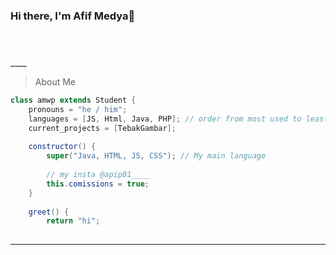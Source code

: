 ### Hi there, I'm Afif Medya👋


#
<br />
____

> About Me

```java
class amwp extends Student {
	pronouns = "he / him";
	languages = [JS, Html, Java, PHP]; // order from most used to least
	current_projects = [TebakGambar];
		
	constructor() {
		super("Java, HTML, JS, CSS"); // My main language 
		
		// my insta @apip01____
		this.comissions = true;
	}   
	
	greet() {
		return "hi";
	
```
____

